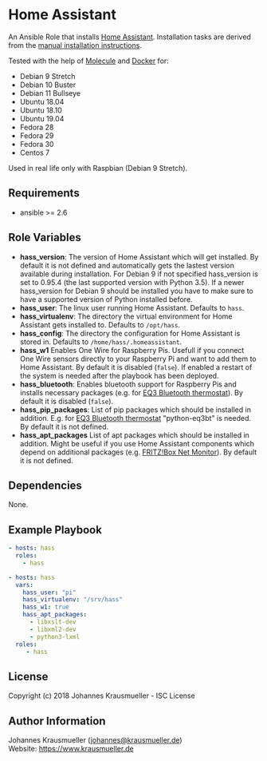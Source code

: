 Home Assistant
==============

An Ansible Role that installs [Home Assistant](https://www.home-assistant.io/). Installation tasks are derived from the [manual installation instructions](https://www.home-assistant.io/docs/installation/raspberry-pi/).

Tested with the help of [Molecule](https://molecule.readthedocs.io/en/latest/) and [Docker](https://www.docker.com/) for:
* Debian 9 Stretch
* Debian 10 Buster
* Debian 11 Bullseye
* Ubuntu 18.04
* Ubuntu 18.10
* Ubuntu 19.04
* Fedora 28
* Fedora 29
* Fedora 30
* Centos 7

Used in real life only with Raspbian (Debian 9 Stretch).

Requirements
------------

* ansible >= 2.6

Role Variables
--------------

- **hass_version**: The version of Home Assistant which will get installed. By default it is not defined and automatically gets the lastest version available during installation. For Debian 9 if not specified hass_version is set to 0.95.4 (the last supported version with Python 3.5). If a newer hass_version for Debian 9 should be installed you have to make sure to have a supported version of Python installed before.
- **hass_user**: The linux user running Home Assistant. Defaults to `hass`.
- **hass_virtualenv**: The directory the virtual environment for Home Assistant gets installed to. Defaults to `/opt/hass`.
- **hass_config**: The directory the configuration for Home Assistant is stored in. Defaults to `/home/hass/.homeassistant`.
- **hass_w1** Enables One Wire for Raspberry Pis. Usefull if you connect One Wire sensors directly to your Raspberry Pi and want to add them to Home Assistant. By default it is disabled (`false`). If enabled a restart of the system is needed after the playbook has been deployed.
- **hass_bluetooth**: Enables bluetooth support for Raspberry Pis and installs necessary packages (e.g. for [EQ3 Bluetooth thermostat](https://www.home-assistant.io/components/climate.eq3btsmart/)). By default it is disabled (`false`).
- **hass_pip_packages**: List of pip packages which should be installed in addition. E.g. for [EQ3 Bluetooth thermostat](https://www.home-assistant.io/components/climate.eq3btsmart/) "python-eq3bt" is needed. By default it is not defined.
- **hass_apt_packages** List of apt packages which should be installed in addition. Might be useful if you use Home Assistant components which depend on additional packages (e.g. [FRITZ!Box Net Monitor](https://www.home-assistant.io/components/sensor.fritzbox_netmonitor/)). By default it is not defined.

Dependencies
------------

None.

Example Playbook
----------------

```yaml
- hosts: hass
  roles:
    - hass
```

```yaml
- hosts: hass
  vars:
    hass_user: "pi"
    hass_virtualenv: "/srv/hass"
    hass_w1: true
    hass_apt_packages:
      - libxslt-dev
      - libxml2-dev
      - python3-lxml
  roles:
     - hass
```

License
-------

Copyright (c) 2018 Johannes Krausmueller - ISC License

Author Information
------------------

Johannes Krausmueller (johannes@krausmueller.de)  
Website: https://www.krausmueller.de
